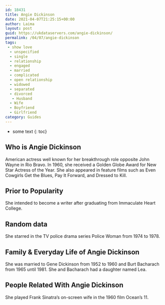 ```yaml
---
id: 18431
title: Angie Dickinson
date: 2021-04-07T21:25:15+00:00
author: Laima
layout: post
guid: https://ukdataservers.com/angie-dickinson/
permalink: /04/07/angie-dickinson
tags:
 - show love
  - unspecified
  - single
  - relationship
  - engaged
  - married
  - complicated
  - open relationship
  - widowed
  - separated
  - divorced
   - Husband
  - Wife
  - Boyfriend
  - Girlfriend
category: Guides
---
```


* some text
{: toc}


## Who is Angie Dickinson
                  
                  
                  
American actress well known for her breakthrough role opposite John Wayne in Rio Bravo. In 1960, she received a Golden Globe Award for New Star Actress of the Year. She also appeared in feature films such as Even Cowgirls Get the Blues, Pay It Forward, and Dressed to Kill. 
                  
              
            
              
            
                
                
                
## Prior to Popularity
                  
                  
                  
She intended to become a writer after graduating from Immaculate Heart College.
                  
              
            
              
            
                
                
                
## Random data
                  
                  
                  
She starred in the TV police drama series Police Woman from 1974 to 1978.
                  
              
            
              
            
                
                
                
## Family & Everyday Life of Angie Dickinson
                  
                  
                  
She was married to Gene Dickinson from 1952 to 1960 and Burt Bacharach from 1965 until 1981. She and Bacharach had a daughter named Lea.
                  
              
            
              
            
                
                
                
## People Related With Angie Dickinson
                  
                  
                  
She played Frank Sinatra&#8217;s on-screen wife in the 1960 film Ocean&#8217;s 11.
                  
              
            
              
            
                
              
            
              
              
            
            
              
            
          
          
          